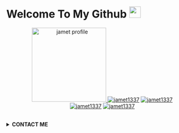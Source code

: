 # Welcome To My Github <img src="https://raw.githubusercontent.com/iampavangandhi/iampavangandhi/master/gifs/Hi.gif" width="30px">
<p align="center"><a href="https://github.com/jamet1337"><img src="https://i.ibb.co/tb5qqfF/FB-IMG-16131284832799765.jpg" height='195' alt="jamet profile">
<a href="https://github.com/jamet1337"><img title="jamet1337" src="https://github-readme-stats.vercel.app/api?username=jamet1337&show_icons=true&include_all_commits=true&theme=radical&cache_seconds=3200"></a>
<a href="https://github.com/jamet1337"><img title="jamet1337" src="https://github-readme-stats.vercel.app/api/top-langs/?username=jamet1337&layout=compact&theme=nightowl"></a><br>
<a href="https://github.com/jamet1337"><img title="jamet1337" src="https://komarev.com/ghpvc/?username=jamet1337&label=Views&color=blue&style=plastic"></a>
<a href="https://github.com/jamet1337"><img title="jamet1337" src="https://img.shields.io/github/followers/jamet1337?label=follow&style=social"></a>
</p><br>

<details>
  <summary><b>CONTACT ME</b></summary><br>

  - <a href="https://www.facebook.com/ahmat.badali.334"/><img alt="jamet1337" align="left" width="22px" src="https://cdn.jsdelivr.net/npm/simple-icons@v3/icons/facebook.svg" /><b>Add</b></a><br>
  - <a href="https://t.me/Rizky1504"/><img alt="jamet1337" align="left" width="22px" src="https://cdn.jsdelivr.net/npm/simple-icons@v3/icons/whatsApp.svg" /><b>Chat</b></a><br>
  - <a href="https://instagram.com/Jamet.1337"/><img alt="jamet1337" align="left" width="22px" src="https://cdn.jsdelivr.net/npm/simple-icons@v3/icons/instagram.svg" /><b> Follow</b></a>
  </p>
</details>

